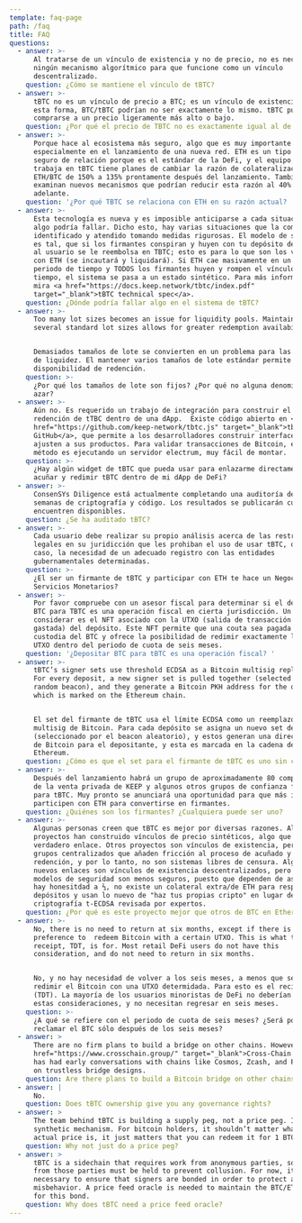 ```yaml
---
template: faq-page
path: /faq
title: FAQ
questions:
  - answer: >-
      Al tratarse de un vínculo de existencia y no de precio, no es necesario
      ningún mecanismo algorítmico para que funcione como un vínculo
      descentralizado.
    question: ¿Cómo se mantiene el vínculo de tBTC?
  - answer: >-
      tBTC no es un vínculo de precio a BTC; es un vínculo de existencia. De
      esta forma, BTC/tBTC podrían no ser exactamente lo mismo. tBTC puede
      comprarse a un precio ligeramente más alto o bajo.
    question: ¿Por qué el precio de TBTC no es exactamente igual al de BTC?
  - answer: >-
      Porque hace al ecosistema más seguro, algo que es muy importante en DeFi,
      especialmente en el lanzamiento de una nueva red. ETH es un tipo más
      seguro de relación porque es el estándar de la DeFi, y el equipo que
      trabaja en tBTC tiene planes de cambiar la razón de colateralización de
      ETH/BTC de 150% a 135% prontamente después del lanzamiento. También se
      examinan nuevos mecanismos que podrían reducir esta razón al 40% más
      adelante.
    question: '¿Por qué TBTC se relaciona con ETH en su razón actual? '
  - answer: >-
      Esta tecnología es nueva y es imposible anticiparse a cada situación donde
      algo podría fallar. Dicho esto, hay varias situaciones que la comunidad ha
      identificado y atendido tomando medidas rigurosas. El modelo de seguridad
      es tal, que si los firmantes conspiran y huyen con tu depósito de Bitcoin,
      al usuario se le reembolsa en TBTC; esto es para lo que son los vínculos
      con ETH (se incautará y liquidará). Si ETH cae masivamente en un corto
      periodo de tiempo y TODOS los firmantes huyen y rompen el vínculo al mismo
      tiempo, el sistema se pasa a un estado sintético. Para más información,
      mira <a href="https://docs.keep.network/tbtc/index.pdf"
      target="_blank">tBTC technical spec</a>.
    question: ¿Dónde podría fallar algo en el sistema de tBTC?
  - answer: >-
      Too many lot sizes becomes an issue for liquidity pools. Maintaining
      several standard lot sizes allows for greater redemption availability.


      Demasiados tamaños de lote se convierten en un problema para las reservas
      de liquidez. El mantener varios tamaños de lote estándar permite una mayor
      disponibilidad de redención.
    question: >-
      ¿Por qué los tamaños de lote son fijos? ¿Por qué no alguna denominación al
      azar?
  - answer: >-
      Aún no. Es requerido un trabajo de integración para construir el acuñado y
      redención de tTBC dentro de una dApp.  Existe código abierto en <a
      href="https://github.com/keep-network/tbtc.js" target="_blank">tbtc.js
      GitHub</a>, que permite a los desarrolladores construir interfaces que se
      ajusten a sus productos. Para validar transacciones de Bitcoin, el mejor
      método es ejecutando un servidor electrum, muy fácil de montar.
    question: >-
      ¿Hay algún widget de tBTC que pueda usar para enlazarme directamente a
      acuñar y redimir tBTC dentro de mi dApp de DeFi?
  - answer: >-
      ConsenSYs Diligence está actualmente completando una auditoría de seis
      semanas de criptografía y código. Los resultados se publicarán cuando se
      encuentren disponibles.
    question: ¿Se ha auditado tBTC?
  - answer: >-
      Cada usuario debe realizar su propio análisis acerca de las restriciones
      legales en su juridicción que les prohiban el uso de usar tBTC, o en dado
      caso, la necesidad de un adecuado registro con las entidades
      gubernamentales determinadas.
    question: >-
      ¿El ser un firmante de tBTC y participar con ETH te hace un Negocio de
      Servicios Monetarios?
  - answer: >-
      Por favor compruebe con un asesor fiscal para determinar si el depósito de
      BTC para TBTC es una operación fiscal en cierta jurisdicción. Un aspecto a
      considerar es el NFT asociado con la UTXO (salida de transacción no
      gastada) del depósito. Este NFT permite que una couta sea pagada para la
      custodia del BTC y ofrece la posibilidad de redimir exactamente la misma
      UTXO dentro del periodo de cuota de seis meses.
    question: '¿Depositar BTC para tBTC es una operación fiscal? '
  - answer: >-
      tBTC’s signer sets use threshold ECDSA as a Bitcoin multisig replacement.
      For every deposit, a new signer set is pulled together (selected by the
      random beacon), and they generate a Bitcoin PKH address for the depositor,
      which is marked on the Ethereum chain.


      El set del firmante de tBTC usa el límite ECDSA como un reemplazo al
      multisig de Bitcoin. Para cada depósito se asigna un nuevo set de firmante
      (seleccionado por el beacon aleatorio), y estos generan una dirección PKH
      de Bitcoin para el depositante, y esta es marcada en la cadena de
      Ethereum.
    question: ¿Cómo es que el set para el firmante de tBTC es uno sin custodia?
  - answer: >-
      Después del lanzamiento habrá un grupo de aproximadamente 80 compradores
      de la venta privada de KEEP y algunos otros grupos de confianza firmando
      para tBTC. Muy pronto se anunciará una oportunidad para que más individuos
      participen con ETH para convertirse en firmantes.
    question: ¿Quiénes son los firmantes? ¿Cualquiera puede ser uno?
  - answer: >-
      Algunas personas creen que tBTC es mejor por diversas razones. Algunos
      proyectos han construido vínculos de precio sintéticos, algo que no es un
      verdadero enlace. Otros proyectos son vínculos de existencia, pero hay
      grupos centralizados que añaden fricción al proceso de acuñado y
      redención, y por lo tanto, no son sistemas libres de censura. Algunos
      nuevos enlaces son vínculos de existencia descentralizados, pero esos
      modelos de seguridad son menos seguros, puesto que dependen de asumir que
      hay honesitdad a ⅔, no existe un colateral extra/de ETH para respaldar los
      depósitos y usan lo nuevo de "haz tus propias cripto" en lugar de
      criptografía t-ECDSA revisada por expertos.
    question: ¿Por qué es este proyecto mejor que otros de BTC en Ethereum?
  - answer: >-
      No, there is no need to return at six months, except if there is a
      preference to  redeem Bitcoin with a certain UTXO. This is what the NFT
      receipt, TDT, is for. Most retail DeFi users do not have this
      consideration, and do not need to return in six months.


      No, y no hay necesidad de volver a los seis meses, a menos que se prefiera
      redimir el Bitcoin con una UTXO determidada. Para esto es el recibo NFT
      (TDT). La mayoría de los usuarios minoristas de DeFi no deberían tener
      estas consideraciones, y no necesitan regresar en seis meses.
    question: >-
      ¿A qué se refiere con el periodo de cuota de seis meses? ¿Será posible
      reclamar el BTC sólo después de los seis meses?
  - answer: >
      There are no firm plans to build a bridge on other chains. However the <a
      href="https://www.crosschain.group/" target="_blank">Cross-Chain Group</a>
      has had early conversations with chains like Cosmos, Zcash, and Polkadot
      on trustless bridge designs.
    question: Are there plans to build a Bitcoin bridge on other chains?
  - answer: |
      No.
    question: Does tBTC ownership give you any governance rights?
  - answer: >
      The team behind tBTC is building a supply peg, not a price peg. It’s not a
      synthetic mechanism. For bitcoin holders, it shouldn’t matter what the
      actual price is, it just matters that you can redeem it for 1 BTC
    question: Why not just do a price peg?
  - answer: >
      tBTC is a sidechain that requires work from anonymous parties, so bonds
      from those parties must be held to prevent collusion. For now, it is
      necessary to ensure that signers are bonded in order to protect against
      misbehavior. A price feed oracle is needed to maintain the BTC/ETH price
      for this bond.
    question: Why does tBTC need a price feed oracle?
---
```


